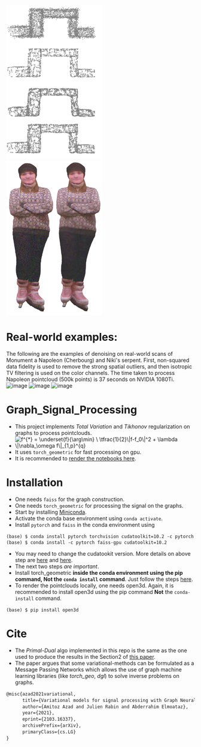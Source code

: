 
<img src="./data/out_shape.png" alt="shape_processing" width="256" height="412"><img src="./data/out_color.png" alt="shape_processing" width="256" height="412">

# Real-world examples:
The following are the examples of denoising on real-world scans of Monument a Napoleon (Cherbourg) and Niki's serpent. First, non-squared data fidelity is used to remove the strong spatial outliers, and then isotropic TV filtering is used on the color channels. The time taken to process Napoleon pointcloud (500k points) is 37 seconds on NVIDIA 1080Ti.
![image](https://user-images.githubusercontent.com/38216671/178206254-101257c8-350f-4c9a-8c51-33ae21da8475.png)
![image](https://user-images.githubusercontent.com/38216671/178206907-d0b7cfd4-b7e9-4b65-bdff-cc2b5670b7cf.png)
![image](https://user-images.githubusercontent.com/38216671/178206752-62d66fdc-f737-4213-b85e-2c808205cd0b.png)

# Graph_Signal_Processing
- This project implements *Total Variation* and *Tikhonov* regularization on graphs to process pointclouds.
- <img src="https://latex.codecogs.com/gif.latex?f^{*}&space;=&space;\underset{f}{\arg\min}&space;\&space;\tfrac{1}{2}\|f-f_0\|^2&space;&plus;&space;\lambda&space;\|\nabla_\omega&space;f\|_{1,p}^{q}" title="f^{*} = \underset{f}{\arg\min} \ \tfrac{1}{2}\|f-f_0\|^2 + \lambda \|\nabla_\omega f\|_{1,p}^{q}" />
- It uses `torch_geometric` for fast processing on gpu.
- It is recommended to [render the notebooks here](https://nbviewer.jupyter.org/github/agitoz/Graph_Signal_Processing/tree/main/?flushed_cache=true).


# Installation
- One needs `faiss` for the graph construction.
- One needs `torch_geometric` for processing the signal on the graphs.
- Start by installing  [Miniconda](https://docs.conda.io/en/latest/miniconda.html).
- Activate the conda base environment using `conda activate`.
- Install `pytorch` and `faiss` in the conda environment using 
```
(base) $ conda install pytorch torchvision cudatoolkit=10.2 -c pytorch
(base) $ conda install -c pytorch faiss-gpu cudatoolkit=10.2
```
- You may need to change the cudatookit version. More details on above step are [here](https://pytorch.org/get-started/locally/) and [here](https://github.com/facebookresearch/faiss/blob/master/INSTALL.md).
- The next two steps *are important*.
- Install torch_geometric **inside the conda environment using the pip command, Not the `conda install` command**. Just follow the steps [here](https://pytorch-geometric.readthedocs.io/en/latest/notes/installation.html).
- To render the pointclouds locally, one needs open3d. Again, it is recommended to install open3d using the pip command **Not** the `conda-install` command.
```
(base) $ pip install open3d
```
# Cite
- The *Primal-Dual* algo implemented in this repo is the same as the one used to produce the results in the Section2 of [this paper](https://arxiv.org/abs/2103.16337).
- The paper argues that some variational-methods can be formulated as a Message Passing Networks which allows the use of graph machine learning libraries (like *torch_geo*, *dgl*) to solve inverse problems on graphs.
```latex
@misc{azad2021variational,
      title={Variational models for signal processing with Graph Neural Networks}, 
      author={Amitoz Azad and Julien Rabin and Abderrahim Elmoataz},
      year={2021},
      eprint={2103.16337},
      archivePrefix={arXiv},
      primaryClass={cs.LG}
}
```

